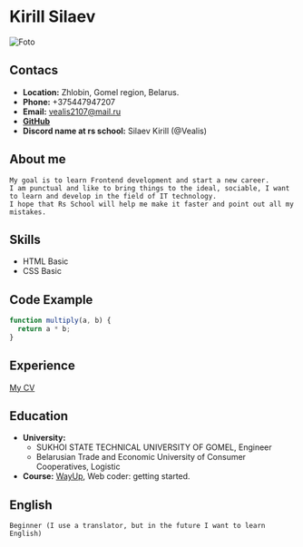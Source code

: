 # **Kirill Silaev**

![Foto](https://sun9-16.userapi.com/impg/2M8mBIHYKTwkWyp-9QbbsbY2OKdpl01-l_jl3g/TN8EePpAIUA.jpg?size=1600x1068&quality=95&sign=922871b67b09b0c46419ec43e3949b0d&type=album)

## Contacs

- **Location:** Zhlobin, Gomel region, Belarus.
- **Phone:** +375447947207
- **Email:** vealis2107@mail.ru
- **[GitHub](https://github.com/Vealis)**
- **Discord name at rs school:** Silaev Kirill (@Vealis)

## About me

    My goal is to learn Frontend development and start a new career.
    I am punctual and like to bring things to the ideal, sociable, I want to learn and develop in the field of IT technology.
    I hope that Rs School will help me make it faster and point out all my mistakes.

## Skills

- HTML Basic
- CSS Basic

## Code Example

```javascript
function multiply(a, b) {
  return a * b;
}
```

## Experience

[My CV](https://github.com/Vealis/rsschool-cv/blob/gh-pages/cv.md)

## Education

- **University:**
  - SUKHOI STATE TECHNICAL UNIVERSITY OF GOMEL, Engineer
  - Belarusian Trade and Economic University of Consumer Cooperatives, Logistic
- **Course:** [WayUp](https://wayup.in/), Web coder: getting started.

## English

    Beginner (I use a translator, but in the future I want to learn English)
